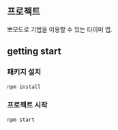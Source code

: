 ## 프로젝트

뽀모도로 기법을 이용할 수 있는 타이머 앱.

## getting start

### 패키지 설치

`npm install`

### 프로젝트 시작

`npm start`
